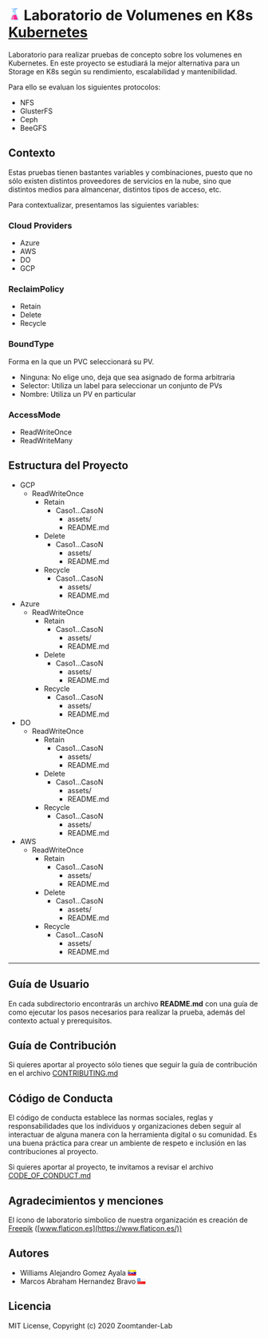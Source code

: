 # ![Laboratirio](https://raw.githubusercontent.com/zoomtander-lab/k8s-Volumes/master/assets/lab.png) Laboratorio de Volumenes en K8s [Kubernetes](https://raw.githubusercontent.com/zoomtander-lab/k8s-Volumes/master/assets/k8s.png)

Laboratorio para realizar pruebas de concepto sobre los volumenes en Kubernetes. En este proyecto se estudiará la mejor alternativa para un Storage en K8s según su rendimiento, escalabilidad y mantenibilidad.

Para ello se evaluan los siguientes protocolos:

* NFS
* GlusterFS
* Ceph
* BeeGFS

## Contexto

Estas pruebas tienen bastantes variables y combinaciones, puesto que no sólo existen distintos proveedores de servicios en la nube, sino que distintos medios para almancenar, distintos tipos de acceso, etc.

Para contextualizar, presentamos las siguientes variables:

### Cloud Providers

* Azure
* AWS
* DO
* GCP

### ReclaimPolicy

* Retain
* Delete
* Recycle

### BoundType

Forma en la que un PVC seleccionará su PV.

* Ninguna: No elige uno, deja que sea asignado de forma arbitraria
* Selector: Utiliza un label para seleccionar un conjunto de PVs
* Nombre: Utiliza un PV en particular

### AccessMode

* ReadWriteOnce
* ReadWriteMany

## Estructura del Proyecto

* GCP
    + ReadWriteOnce
        + Retain
            + Caso1...CasoN
                - assets/
                - README.md
        + Delete
             + Caso1...CasoN
                - assets/
                - README.md
        + Recycle
             + Caso1...CasoN
                - assets/
                - README.md
* Azure
    + ReadWriteOnce
        + Retain
            + Caso1...CasoN
                - assets/
                - README.md
        + Delete
             + Caso1...CasoN
                - assets/
                - README.md
        + Recycle
             + Caso1...CasoN
                - assets/
                - README.md
* DO
    + ReadWriteOnce
        + Retain
            + Caso1...CasoN
                - assets/
                - README.md
        + Delete
             + Caso1...CasoN
                - assets/
                - README.md
        + Recycle
             + Caso1...CasoN
                - assets/
                - README.md
* AWS
    + ReadWriteOnce
        + Retain
            + Caso1...CasoN
                - assets/
                - README.md
        + Delete
             + Caso1...CasoN
                - assets/
                - README.md
        + Recycle
             + Caso1...CasoN
                - assets/
                - README.md

---

## Guía de Usuario

En cada subdirectorio encontrarás un archivo **README.md** con una guía de como ejecutar los pasos necesarios para realizar la prueba, además del contexto actual y prerequisitos.

## Guía de Contribución

Si quieres aportar al proyecto sólo tienes que seguir la guía de contribución en el archivo [CONTRIBUTING.md](https://github.com/zoomtander-lab/k8s-Volumes/blob/master/CONTRIBUTING.md)

## Código de Conducta

El código de conducta establece las normas sociales, reglas y responsabilidades que los individuos y organizaciones deben seguir al interactuar de alguna manera con la herramienta digital o su comunidad. Es una buena práctica para crear un ambiente de respeto e inclusión en las contribuciones al proyecto.

Si quieres aportar al proyecto, te invitamos a revisar el archivo [CODE_OF_CONDUCT.md](https://github.com/zoomtander-lab/k8s-Volumes/blob/master/CODE_OF_CONDUCT.md)

## Agradecimientos y menciones

El ícono de laboratorio simbolico de nuestra organización es creación de [Freepik](https://www.flaticon.es/autores/freepik) ([www.flaticon.es](https://www.flaticon.es/))

## Autores

* Williams Alejandro Gomez Ayala ![Venezuela](https://raw.githubusercontent.com/zoomtander-lab/k8s-Volumes/master/assets/ve.png)
* Marcos Abraham Hernandez Bravo ![Chile](https://raw.githubusercontent.com/zoomtander-lab/k8s-Volumes/master/assets/cl.png)

## Licencia

MIT License, Copyright (c) 2020 Zoomtander-Lab
